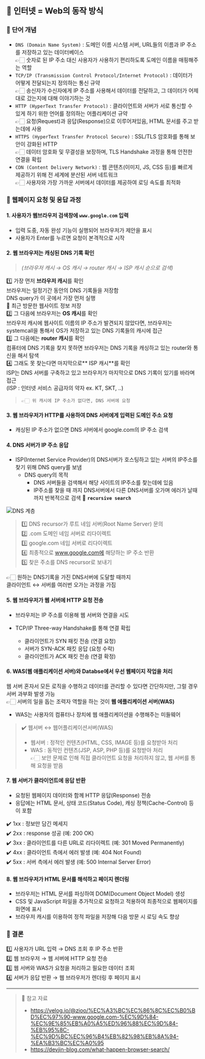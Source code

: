 ## 🚩 인터넷 = Web의 동작 방식
### 📌 단어 개념
- `DNS (Domain Name System)` : 도메인 이름 시스템 서버, URL들의 이름과 IP 주소를 저장하고 있는 데이터베이스   
👉🏻 숫자로 된 IP 주소 대신 사용자가 사용하기 편리하도록 도메인 이름을 매핑해주는 역할
- `TCP/IP (Transmission Control Protocol/Internet Protocol)` : 데이터가 어떻게 전달되는지 정의하는 통신 규약   
👉🏻 송신자가 수신자에게 IP 주소를 사용해서 데이터를 전달하고, 그 데이터가 어제대로 갔는지에 대해 이야기하는 것 
- `HTTP (HyperText Transfer Protocol)` : 클라이언트와 서버가 서로 통신할 수 있게 하기 위한 언어를 정의하는 어플리케이션 규약   
👉🏻 요청(Request)과 응답(Response)으로 이루어져있음, HTML 문서를 주고 받는데에 사용
- `HTTPS (HyperText Transfer Protocol Secure)` : SSL/TLS 암호화를 통해 보안이 강화된 HTTP     
👉🏻 데이터 암호화 및 무결성을 보장하며, TLS Handshake 과정을 통해 안전한 연결을 확립
- `CDN (Content Delivery Network)` : 웹 콘텐츠(이미지, JS, CSS 등)를 빠르게 제공하기 위해 전 세계에 분산된 서버 네트워크    
👉🏻 사용자와 가장 가까운 서버에서 데이터를 제공하여 로딩 속도를 최적화

### 📌 웹페이지 요청 및 응답 과정
#### 1. 사용자가 웹브라우저 검색창에 `www.google.com` 입력
- 입력 도중, 자동 완성 기능이 실행되어 브라우저가 제안을 표시
- 사용자가 Enter를 누르면 요청이 본격적으로 시작

#### 2. 웹 브라우저는 캐싱된 DNS 기록 확인
> *(브라우저 캐시 → OS 캐시 → router 캐시 → ISP 캐시 순으로 검색)*
>

1️⃣ 가장 먼저 **브라우저 캐시**를 확인  
브라우저는 일정기간 동안의 DNS 기록들을 저장함  
DNS query가 이 곳에서 가장 먼저 실행  
🟰 최근 방문한 웹사이트 정보 저장  
2️⃣ 그 다음에 브라우저는 **OS 캐시**를 확인  
브라우저 캐시에 웹사이트 이름의 IP 주소가 발견되지 않았다면,   브라우저는 systemcall을 통해서 OS가 저장하고 있는 DNS    기록들의 캐시에 접근   
3️⃣ 그 다음에는 **router 캐시**를 확인  
컴퓨터에 DNS 기록을 찾지 못하면 브라우저는 DNS 기록을 캐싱하고 있는 router와 통신을 해서 탐색  
4️⃣ 그래도 못 찾는다면 마지막으로** ISP 캐시**를 확인  
ISP는 DNS 서버를 구축하고 있고 브라우저가 마지막으로 DNS 기록이 있기를 바라며 접근      
(ISP : 인터넷 서비스 공급자의 약자 ex. KT, SKT, ..)  
> `👉🏻 위 캐시에 IP 주소가 없다면, DNS 서버에 요청`  

####  3. 웹 브라우저가 HTTP를 사용하여 DNS 서버에게 입력된 도메인 주소 요청 
  - 캐싱된 IP 주소가 없으면 DNS 서버에서 google.com의 IP 주소 검색
  
#### 4. DNS 서버가 IP 주소 응답
- ISP(Internet Service Provider)의 DNS서버가 호스팅하고 있는 서버의 IP주소를 찾기 위해 DNS query를 보냄
  - DNS query의 목적 
    - DNS 서버들을 검색해서 해당 사이트의 IP주소를 찾는데에 있음  
    - IP주소를 찾을 때 까지 DNS서버에서 다른 DNS서버를 오가며 에러가 날때까지 반복적으로 검색 🟰 **`recursive search`**
    
![DNS 계층](https://velog.velcdn.com/images/sapientia/post/a43c1d45-c30f-4d25-a895-d3c7bce4114f/image.png)

> 1️⃣ DNS recursor가 루트 네임 서버(Root Name Server) 문의   
> 2️⃣ .com 도메인 네임 서버로 리다이렉트  
> 3️⃣ google.com 네임 서버로 리다이렉트  
> 4️⃣ 최종적으로 www.google.com에 해당하는 IP 주소 반환  
> 5️⃣ 찾은 주소를 DNS recursor로 보내기  

👉🏻 원하는 DNS기록을 가진 DNS서버에 도달할 때까지   
클라이언트 ↔️ 서버를 여러번 오가는 과정을 가짐 

#### 5. 웹 브라우저가 웹 서버에 HTTP 요청 전송
- 브라우저는 IP 주소를 이용해 웹 서버와 연결을 시도

- TCP/IP Three-way Handshake를 통해 연결 확립
  - 클라이언트가 SYN 패킷 전송 (연결 요청)
  - 서버가 SYN-ACK 패킷 응답 (요청 수락)
  - 클라이언트가 ACK 패킷 전송 (연결 확정)

#### 6. WAS(웹 애플리케이션 서버)와 Databse에서 우선 웹페이지 작업을 처리
웹 서버 혼자서 모든 로직을 수행하고 데이터를 관리할 수 있다면 간단하지만, 그럴 경우 서버 과부화 발생 가능    
👉🏻 서버의 일을 돕는 조력자 역할을 하는 것이 **웹 에플리케이션 서버(WAS)**
- WAS는 사용자의 컴퓨터나 장치에 웹 애플리케이션을 수행해주는 미들웨어

> ✔️ 웹서버 ↔️ 웹어플리케이션서버(WAS)
> - 웹서버 : 정적인 컨텐츠(HTML, CSS, IMAGE 등)를 요청받아 처리   
> - WAS : 동적인 컨텐츠(JSP, ASP, PHP 등)를 요청받아 처리     
👉🏻 보안 문제로 인해 직접 클라이언트 요청을 처리하지 않고, 웹 서버를 통해 요청을 받음

#### 7. 웹 서버가 클라이언트에 응답 반환
- 요청된 웹페이지 데이터와 함께 HTTP 응답(Response) 전송
- 응답에는 HTML 문서, 상태 코드(Status Code), 캐싱 정책(Cache-Control) 등이 포함

> 
✔️ 1xx : 정보만 담긴 메세지  
✔️ 2xx : response 성공 (예: 200 OK)  
✔️ 3xx : 클라이언트를 다른 URL로 리다이렉트 (예: 301 Moved Permanently)  
✔️ 4xx : 클라이언트 측에서 에러 발생 (예: 404 Not Found)  
✔️ 5xx : 서버 측에서 에러 발생 (예: 500 Internal Server Error)

#### 8. 웹 브라우저가 HTML 문서를 해석하고 페이지 렌더링
- 브라우저는 HTML 문서를 파싱하여 DOM(Document Object Model) 생성
- CSS 및 JavaScript 파일을 추가적으로 요청하고 적용하여 최종적으로 웹페이지를 화면에 표시
- 브라우저 캐시를 이용하여 정적 파일을 저장해 다음 방문 시 로딩 속도 향상

### 📌 결론
1️⃣ 사용자가 URL 입력 → DNS 조회 후 IP 주소 반환   
2️⃣ 웹 브라우저 → 웹 서버에 HTTP 요청 전송   
3️⃣ 웹 서버와 WAS가 요청을 처리하고 필요한 데이터 조회  
4️⃣ 서버가 응답 반환 → 웹 브라우저가 렌더링 후 페이지 표시


---

> 📜 참고 자료
> - https://velog.io/@zioo/%EC%A3%BC%EC%86%8C%EC%B0%BD%EC%97%90-www.google.com-%EC%9D%84-%EC%9E%85%EB%A0%A5%ED%96%88%EC%9D%84-%EB%95%8C-%EC%9D%BC%EC%96%B4%EB%82%98%EB%8A%94-%EA%B3%BC%EC%A0%95
> - https://devjin-blog.com/what-happen-browser-search/